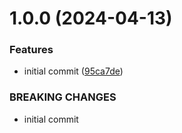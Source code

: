 # 1.0.0 (2024-04-13)


### Features

* initial commit ([95ca7de](https://github.com/MuchaSsak/space-portfolio/commit/95ca7de7160bdf568648a61008563f813dfee3a6))


### BREAKING CHANGES

* initial commit



